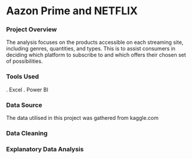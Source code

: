 # Aazon Prime and NETFLIX

### Project Overview
The analysis focuses on the products accessible on each streaming site, including genres, quantities, and types. This is to assist consumers in deciding which platform to subscribe to and which offers their chosen set of possibilities.
### Tools Used
. Excel
. Power BI
### Data Source
The data utilised in this project was gathered from kaggle.com
### Data Cleaning

### Explanatory Data Analysis
